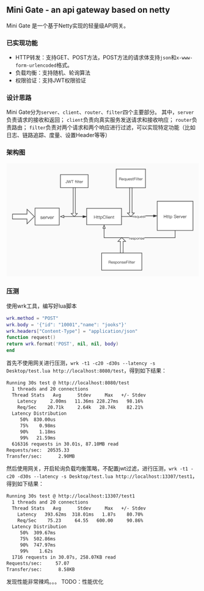 ## Mini Gate - an api gateway based on netty

Mini Gate 是一个基于Netty实现的轻量级API网关。

### 已实现功能
- HTTP转发：支持GET、POST方法，POST方法的请求体支持`json`和`x-www-form-urlencoded`格式。
- 负载均衡：支持随机、轮询算法
- 权限验证：支持JWT权限验证

### 设计思路
Mini Gate分为`server`、`client`、`router`、`filter`四个主要部分。
其中，`server`负责请求的接收和返回；
`client`负责向真实服务发送请求和接收响应；
`router`负责路由；
`filter`负责对两个请求和两个响应进行过滤，可以实现特定功能（比如日志、链路追踪、度量、设置Header等等）

### 架构图
![架构图](./images/minigate.jpg)

### 压测
使用wrk工具，编写好lua脚本
```lua
wrk.method = "POST"
wrk.body = '{"id": "10001","name": "jooks"}'
wrk.headers["Content-Type"] = "application/json"
function request()
return wrk.format('POST', nil, nil, body)
end
```

首先不使用网关进行压测，` wrk -t1 -c20 -d30s --latency -s Desktop/test.lua http://localhost:8080/test `，得到如下结果：
```
Running 30s test @ http://localhost:8080/test
  1 threads and 20 connections
  Thread Stats   Avg      Stdev     Max   +/- Stdev
    Latency     2.00ms   11.36ms 228.27ms   98.16%
    Req/Sec    20.71k     2.64k   28.74k    82.21%
  Latency Distribution
     50%  830.00us
     75%    0.98ms
     90%    1.18ms
     99%   21.59ms
  616316 requests in 30.01s, 87.10MB read
Requests/sec:  20535.33
Transfer/sec:      2.90MB
```

然后使用网关，开启轮询负载均衡策略，不配置jwt过滤，进行压测，` wrk -t1 -c20 -d30s --latency -s Desktop/test.lua http://localhost:13307/test1 `，得到如下结果：
```
Running 30s test @ http://localhost:13307/test1
  1 threads and 20 connections
  Thread Stats   Avg      Stdev     Max   +/- Stdev
    Latency   393.62ms  318.01ms   1.87s    80.70%
    Req/Sec    75.23     64.55   600.00     90.86%
  Latency Distribution
     50%  309.67ms
     75%  502.86ms
     90%  747.97ms
     99%    1.62s
  1716 requests in 30.07s, 258.07KB read
Requests/sec:     57.07
Transfer/sec:      8.58KB
```
发现性能非常辣鸡。。。
TODO：性能优化